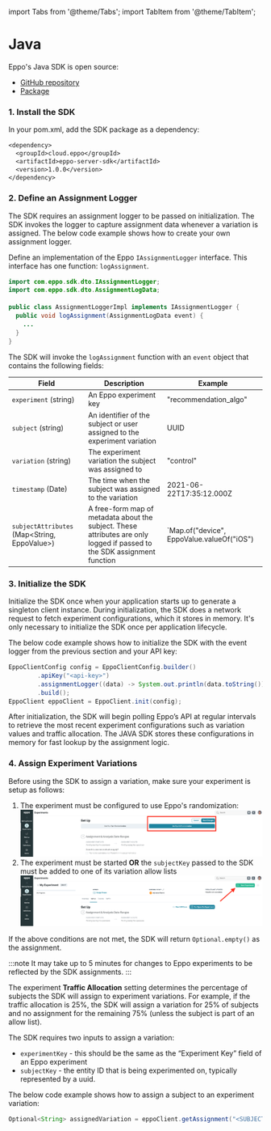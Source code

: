 import Tabs from '@theme/Tabs';
import TabItem from '@theme/TabItem';

# Java

Eppo's Java SDK is open source:
- [GitHub repository](https://github.com/Eppo-exp/java-server-sdk)
- [Package](https://s01.oss.sonatype.org/#nexus-search;quick~eppo-server-sdk)

### 1. Install the SDK
In your pom.xml, add the SDK package as a dependency:

```
<dependency>
  <groupId>cloud.eppo</groupId>
  <artifactId>eppo-server-sdk</artifactId>
  <version>1.0.0</version>
</dependency>
```

### 2. Define an Assignment Logger

The SDK requires an assignment logger to be passed on initialization. The SDK invokes the logger to capture assignment data whenever a variation is assigned. The below code example shows how to create your own assignment logger.

Define an implementation of the Eppo `IAssignmentLogger` interface. This interface has one function: `logAssignment`.

```java
import com.eppo.sdk.dto.IAssignmentLogger;
import com.eppo.sdk.dto.AssignmentLogData;

public class AssignmentLoggerImpl implements IAssignmentLogger {
  public void logAssignment(AssignmentLogData event) {
    ...
  }
}
```

The SDK will invoke the `logAssignment` function with an `event` object that contains the following fields:

| Field | Description | Example |
| --------- | ------- | ---------- |
| `experiment` (string) | An Eppo experiment key | "recommendation_algo" |
| `subject` (string) | An identifier of the subject or user assigned to the experiment variation | UUID |
| `variation` (string) | The experiment variation the subject was assigned to | "control" |
| `timestamp` (Date) | The time when the subject was assigned to the variation | 2021-06-22T17:35:12.000Z |
| `subjectAttributes` (Map<String, EppoValue>) | A free-form map of metadata about the subject. These attributes are only logged if passed to the SDK assignment function | `Map.of("device", EppoValue.valueOf("iOS") |

### 3. Initialize the SDK

Initialize the SDK once when your application starts up to generate a singleton client instance. During initialization, the SDK does a network request to fetch experiment configurations, which it stores in memory. It's only necessary to initialize the SDK once per application lifecycle.

The below code example shows how to initialize the SDK with the event logger from the previous section and your API key:

```java
EppoClientConfig config = EppoClientConfig.builder()
        .apiKey("<api-key>")
        .assignmentLogger((data) -> System.out.println(data.toString()))
        .build();
EppoClient eppoClient = EppoClient.init(config);
```

After initialization, the SDK will begin polling Eppo’s API at regular intervals to retrieve the most recent experiment configurations such as variation values and traffic allocation. The JAVA SDK stores these configurations in memory for fast lookup by the assignment logic.

### 4. Assign Experiment Variations

Before using the SDK to assign a variation, make sure your experiment is setup as follows:
1. The experiment must be configured to use Eppo's randomization:
![use-eppo-randomization](../../../../../static/img/connecting-data/UseEpposRandomization.png)
2. The experiment must be started **OR** the `subjectKey` passed to the SDK must be added to one of its variation allow lists
![start-experiment](../../../../../static/img/connecting-data/StartExperiment.png)

If the above conditions are not met, the SDK will return `Optional.empty()` as the assignment.

:::note
It may take up to 5 minutes for changes to Eppo experiments to be reflected by the SDK assignments.
:::

The experiment **Traffic Allocation** setting determines the percentage of subjects the SDK will assign to experiment variations. For example, if the traffic allocation is 25%, the SDK will assign a variation for 25% of subjects and no assignment for the remaining 75% (unless the subject is part of an allow list).

The SDK requires two inputs to assign a variation:
- `experimentKey` - this should be the same as the “Experiment Key” field of an Eppo experiment
- `subjectKey` - the entity ID that is being experimented on, typically represented by a uuid.

The below code example shows how to assign a subject to an experiment variation:

```java
Optional<String> assignedVariation = eppoClient.getAssignment("<SUBJECT-KEY>", "<EXPERIMENT-KEY>");
```
